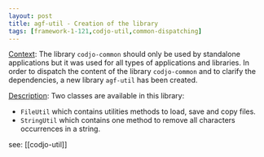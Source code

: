 ```yaml
---
layout: post
title: agf-util - Creation of the library
tags: [framework-1-121,codjo-util,common-dispatching]
---
```

<u>Context</u>:
The library ```codjo-common``` should only be used by standalone applications but it was used for all types of applications and libraries. 
In order to dispatch the content of the library ```codjo-common``` and to clarify the dependencies, a new library ```agf-util``` has been created.

<u>Description</u>:
Two classes are available in this library:
* ```FileUtil``` which contains utilities methods to load, save and copy files.
* ```StringUtil``` which contains one method to remove all characters occurrences in a string.

see: [[codjo-util]]